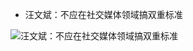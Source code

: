 * 汪文斌：不应在社交媒体领域搞双重标准

![汪文斌：不应在社交媒体领域搞双重标准](https://user-images.githubusercontent.com/72449367/163700576-2ecdfd4e-20dd-400d-895e-9dcf955302a6.jpg)
